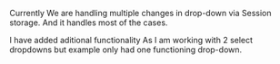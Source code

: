 


  Currently We are handling multiple changes in drop-down via
  Session storage. And it handles most of the cases.
  
  I have added aditional functionality 
  As I am working with 2 select dropdowns but example only had one functioning drop-down.

